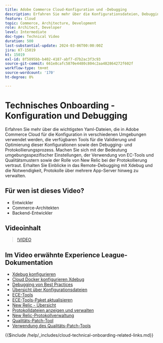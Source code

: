 ```yaml
---
title: Adobe Commerce Cloud-Konfiguration und -Debugging
description: Erfahren Sie mehr über die Konfigurationsdateien, Debugging-Tools und die Protokollverwaltung von Adobe Commerce Cloud, die für DevOps, Systemadministratoren und Backend-Entwickler von wesentlicher Bedeutung sind.
feature: Cloud
topic: Commerce, Architecture, Development
role: Architect, Developer
level: Intermediate
doc-type: Technical Video
duration: 500
last-substantial-update: 2024-03-06T00:00:00Z
jira: KT-15019
kt: 15019
exl-id: 8f5895bb-b402-4187-abf7-d7b2ac3f3c93
source-git-commit: 661e8cafc5870e4480c804c2aa482864272f602f
workflow-type: tm+mt
source-wordcount: '170'
ht-degree: 0%

---
```


# Technisches Onboarding - Konfiguration und Debugging

Erfahren Sie mehr über die wichtigsten Yaml-Dateien, die in Adobe Commerce Cloud für die Konfiguration in verschiedenen Umgebungen verwendet werden, die verfügbaren Tools für die Validierung und Optimierung dieser Konfigurationen sowie den Debugging- und Protokollierungsprozess. Machen Sie sich mit der Bedeutung umgebungsspezifischer Einstellungen, der Verwendung von EC-Tools und Qualitätsmustern sowie der Rolle von New Relic bei der Protokollierung vertraut. Erhalten Sie Einblicke in das Remote-Debugging mit Xdebug und die Notwendigkeit, Protokolle über mehrere App-Server hinweg zu verwalten.

## Für wen ist dieses Video?

- Entwickler
- Commerce-Architekten
- Backend-Entwickler

## Videoinhalt

>[!VIDEO](https://video.tv.adobe.com/v/3427709?learn=on)

## Im Video erwähnte Experience League-Dokumentation

- [Xdebug konfigurieren](https://experienceleague.adobe.com/docs/commerce-cloud-service/user-guide/develop/test/debug.html)
- [Cloud Docker konfigurieren Xdebug](https://developer.adobe.com/commerce/cloud-tools/docker/test/configure-xdebug/)
- [Debugging von Best Practices](https://experienceleague.adobe.com/docs/commerce-operations/implementation-playbook/best-practices/development/debugging.html)
- [Übersicht über Konfigurationsdateien](https://experienceleague.adobe.com/docs/commerce-cloud-service/user-guide/configure/overview.html)
- [ECE-Tools](https://experienceleague.adobe.com/docs/commerce-cloud-service/user-guide/dev-tools/ece-tools/package-overview.html)
- [ECE-Tools-Paket aktualisieren](https://experienceleague.adobe.com/docs/commerce-cloud-service/user-guide/dev-tools/ece-tools/update-package.html)
- [New Relic - Übersicht](https://experienceleague.adobe.com/docs/commerce-cloud-service/user-guide/monitor/new-relic/new-relic-service.html)
- [Protokolldateien anzeigen und verwalten](https://experienceleague.adobe.com/docs/commerce-cloud-service/user-guide/develop/test/log-locations.html)
- [New Relic-Protokollverwaltung](https://experienceleague.adobe.com/docs/commerce-cloud-service/user-guide/monitor/new-relic/log-management.html)
- [Qualitäts-Patch-Tool](https://experienceleague.adobe.com/tools/commerce-quality-patches/index.html)
- [Verwendung des Qualitäts-Patch-Tools](https://experienceleague.adobe.com/docs/commerce-operations/tools/quality-patches-tool/usage.html)

{{$include /help/_includes/cloud-technical-onboarding-related-links.md}}
